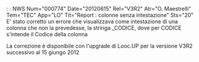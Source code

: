  :  : NWS Num="000774" Date="20120615" Rel="V3R2" Atr="O. Maestrelli" Tem="TEC" App="LO" Tit="Report :  colonne senza intestazione" Sts="20"
E' stato corretto un errore che visualizzava come intestazione di una colonna che non la prevedesse,
la stringa _CODICE, dove per CODICE s'intende il Codice della colonna

La correzione è disponibile con l'upgrade di Looc.UP per la versione V3R2 successivo al 15 giungo 2012
